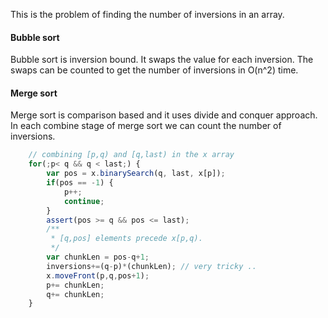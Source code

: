 This is the problem of finding the number of inversions in an array.

#### Bubble sort

Bubble sort is inversion bound. It swaps the value for each inversion. The swaps can be counted to get the number of inversions in O(n^2) time.

#### Merge sort

Merge sort is comparison based and it uses divide and conquer approach. In each combine stage of merge sort we can count the number of inversions. 


```Javascript
	// combining [p,q) and [q,last) in the x array
	for(;p< q && q < last;) {
		var pos = x.binarySearch(q, last, x[p]);
		if(pos == -1) {
			p++;
			continue;
		}
		assert(pos >= q && pos <= last);
		/**
		 * [q,pos] elements precede x[p,q). 
		 */
		var chunkLen = pos-q+1;
		inversions+=(q-p)*(chunkLen); // very tricky ..
		x.moveFront(p,q,pos+1);
		p+= chunkLen;
		q+= chunkLen;
	}
```
